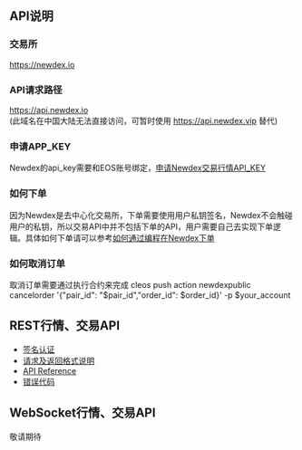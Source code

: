 ## API说明

### 交易所

https://newdex.io

### API请求路径

https://api.newdex.io  
(此域名在中国大陆无法直接访问，可暂时使用 https://api.newdex.vip 替代)

### 申请APP_KEY

Newdex的api_key需要和EOS账号绑定，[申请Newdex交易行情API_KEY](https://api.newdex.io/signup)  

### 如何下单

因为Newdex是去中心化交易所，下单需要使用用户私钥签名，Newdex不会触碰用户的私钥，所以交易API中并不包括下单的API，用户需要自己去实现下单逻辑。具体如何下单请可以参考[如何通过编程在Newdex下单](/api-for-cn/how_to_make_order.md)  

### 如何取消订单

取消订单需要通过执行合约来完成
cleos push action newdexpublic cancelorder '{"pair_id": "$pair_id","order_id": $order_id}' -p $your_account


## REST行情、交易API

* [签名认证](/api-for-cn/REST_authentication.md)
* [请求及返回格式说明](/api-for-cn/REST_request_response.md)
* [API Reference](/api-for-cn/REST_api_reference.md)
* [错误代码](/api-for-cn/REST_error_code.md)


## WebSocket行情、交易API

敬请期待
